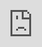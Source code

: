 ```yaml
---
title: Fusion 360 Import Sketches as Canvas
date: 2023-06-14T05:54:43
lastmod: 2024-01-25T05:33:11
tags:
  - Fusion 360
---
```


Starting with a blank screen in a design can be challenging. Even if a rectangle is drawn as the first step in a sketch, there is no sense of scale. Adding dimensions to a sketch helps show scale.

Another way to get started with a design is to use sketches that have already been drawn as guides. Fusion 360 allows the insertion of "canvases" on planes that can be scaled to the correct size and then used as a guide to make a model. This helps with laying out the proportions of shapes. It is not necessary to insert sketches but it is a helpful option. The videos below show [how to insert and scale a sketch](https://www.youtu.be/-3SMfrnWMTE) as well as [how to insert an svg or dxf](https://www.youtu.be/aMBnke14Wgg) that might have been drawn in a vector program.

<div class="video-grid">

<div class="video-card">

### Insert Sketch as Canvas into Fusion 360

<div class="iframe-16-9-container"><iframe class="youTubeIframe" style="position: absolute; top: 0; bottom: 0; left: 0; width: 100%; height: 100%; border: 0; z-index: 1;" src="https://www.youtube.com/embed/-3SMfrnWMTE?rel=0" width="560" height="315" frameborder="0" allowfullscreen="allowfullscreen"></iframe></div>
</div>

<div class="video-card">

### Import SVG or DXF File from Illustrator into Fusion 360

<div class="iframe-16-9-container"><iframe class="youTubeIframe" style="position: absolute; top: 0; bottom: 0; left: 0; width: 100%; height: 100%; border: 0; z-index: 1;" src="https://www.youtube.com/embed/aMBnke14Wgg?rel=0" width="560" height="315" frameborder="0" allowfullscreen="allowfullscreen"></iframe></div>
</div>

</div>
